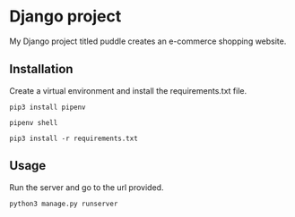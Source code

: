 # Django project
My Django project titled puddle creates an e-commerce shopping website.

## Installation
Create a virtual environment and install the requirements.txt file.

```pip3 install pipenv```

```pipenv shell```

```pip3 install -r requirements.txt```

## Usage
Run the server and go to the url provided.

```python3 manage.py runserver```